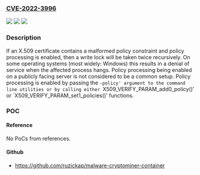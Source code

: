 ### [CVE-2022-3996](https://cve.mitre.org/cgi-bin/cvename.cgi?name=CVE-2022-3996)
![](https://img.shields.io/static/v1?label=Product&message=OpenSSL&color=blue)
![](https://img.shields.io/static/v1?label=Version&message=%3D%203.0.0%20&color=brighgreen)
![](https://img.shields.io/static/v1?label=Vulnerability&message=CWE-667%20Improper%20Locking&color=brighgreen)

### Description

If an X.509 certificate contains a malformed policy constraint and policy processing is enabled, then a write lock will be taken twice recursively. On some operating systems (most widely: Windows) this results in a denial of service when the affected process hangs. Policy processing being enabled on a publicly facing server is not considered to be a common setup. Policy processing is enabled by passing the `-policy' argument to the command line utilities or by calling either `X509_VERIFY_PARAM_add0_policy()' or `X509_VERIFY_PARAM_set1_policies()' functions.

### POC

#### Reference
No PoCs from references.

#### Github
- https://github.com/ruzickap/malware-cryptominer-container

